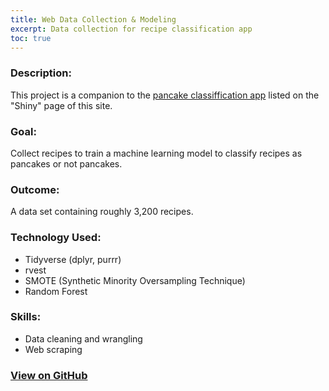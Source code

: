 ```yaml
---
title: Web Data Collection & Modeling
excerpt: Data collection for recipe classification app
toc: true
---
```


### Description:
This project is a companion to the [pancake classiffication app](https://matthewjrogers.github.io/shiny_gallery/probably_pancakes/) listed on the "Shiny" page of this site. 

### Goal:
Collect recipes to train a machine learning model to classify recipes as pancakes or not pancakes.

### Outcome:
A data set containing roughly 3,200 recipes.

### Technology Used:
* Tidyverse (dplyr, purrr)
* rvest
* SMOTE (Synthetic Minority Oversampling Technique)
* Random Forest

### Skills:
* Data cleaning and wrangling
* Web scraping

### [View on GitHub](https://github.com/matthewjrogers/Pancake_ID)
